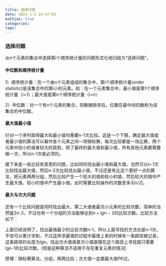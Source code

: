 ```yaml
---
title: 选择问题
date: 2021-1-2 15:47:03
mathjax: true
categories:
tags:
---
```


### 选择问题

从n个元素的集合中选择第i个顺序统计量的问题形式化地归结为“选择问题”。

#### 中位数和顺序统计量

1）顺序统计量：在一个由n个元素组成的集合中，第i个顺序统计量(order statistic)是该集合中的第i小的元素。如：在一个元素集合中，最小值是第1个顺序统计量（i=1）；最大值是第n个顺序统计量（i=n）

2）中位数：对一个有n个元素的集合，将数据排序后，位置在最中间的数称为该集合的中位数。

#### 最大值最小值

针对一个序列取得最大和最小值均需要n-1次比较。这是一个下限，确定最大值或者最小值的算法可以看作各个元素之间一场锦标赛，每次比较都是一场比赛，两个元素中较小的或者较大的获胜，除了最终的最大值和最小值，所有其他元素都需要输一次，所以n-1次是必须的。

接下来是一些比较有意思的问题，比如同时找出最小值和最大值，当然可以n-1次比较找出最大值，然后n-2次比较找出最小值，不过还是有比这个更好一点的算法，把元素两两分组，然后比较产生一个较大的值和较小的值，然后较大的值中产生最大值，较小的值中产生最小值，此时需要比较操作的次数至多3|_n/2_|。

#### 最大与次大问题

还有一个比较问题是同时找出最大、第二大或者最次小元素的比较次数，简单的当然是2n-3，不过也有一个分组的方法能够达到$n+lgn-2$的比较次数。比较方法如下：

上面已经说明了，找出最值最少的比较次数n-1，所以上面寻找的方法也是n-1次，不信可以累计求和，不过这样求最值的过程中最值上来的时候有一条路径被记录，这条路径的长度为lgn，找出次大值或者次小值直接在这个路径上寻找就只需要lgn-1的比较次数。(但是这种算法不适用于存在重复元素的情况)

原理：锦标赛算法，分组，两两比较；次大值一定跟最大值PK过。
